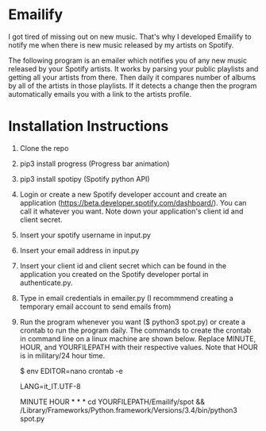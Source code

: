 # Emailify

I got tired of missing out on new music. That's why I developed Emailify to notify me when there is new music released by my artists on Spotify.

The following program is an emailer which notifies you of any new music released by your Spotify artists. It works by parsing your public playlists and getting all your artists from there. Then daily it compares number of albums by all of the artists in those playlists. If it detects a change then the program automatically emails you with a link to the artists profile.

# Installation Instructions
1. Clone the repo
2. pip3 install progress (Progress bar animation)
3. pip3 install spotipy (Spotify python API)
4. Login or create a new Spotify developer account and create an application (https://beta.developer.spotify.com/dashboard/). You can call it whatever you want. Note down your application's client id and client secret.
5. Insert your spotify username in input.py
6. Insert your email address in input.py
7. Insert your client id and client secret which can be found in the application you created on the Spotify developer portal in authenticate.py. 
8. Type in email credentials in emailer.py (I recommmend creating a temporary email account to send emails from)
9. Run the program whenever you want ($ python3 spot.py) or create a crontab to run the program daily. The commands to create the crontab in command line on a linux machine are shown below. Replace MINUTE, HOUR, and YOURFILEPATH with their respective values. Note that HOUR is in military/24 hour time.

    $ env EDITOR=nano crontab -e
    
    LANG=it_IT.UTF-8 

    MINUTE HOUR * * * cd YOURFILEPATH/Emailify/spot && /Library/Frameworks/Python.framework/Versions/3.4/bin/python3 spot.py